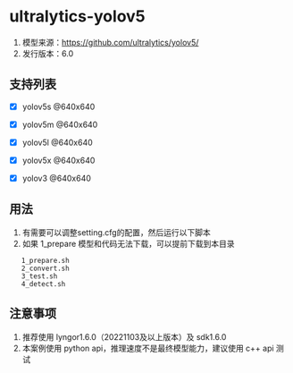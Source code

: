 # ultralytics-yolov5
   1. 模型来源：https://github.com/ultralytics/yolov5/
   2. 发行版本：6.0


## 支持列表
- [x] yolov5s @640x640
- [x] yolov5m @640x640
- [x] yolov5l @640x640
- [x] yolov5x @640x640 
- [x] yolov3  @640x640 


## 用法
   1. 有需要可以调整setting.cfg的配置，然后运行以下脚本
   2. 如果 1_prepare 模型和代码无法下载，可以提前下载到本目录
   ```shell
      1_prepare.sh
      2_convert.sh
      3_test.sh
      4_detect.sh
   ```


## 注意事项
   1. 推荐使用 lyngor1.6.0（20221103及以上版本）及 sdk1.6.0
   2. 本案例使用 python api，推理速度不是最终模型能力，建议使用 c++ api 测试
